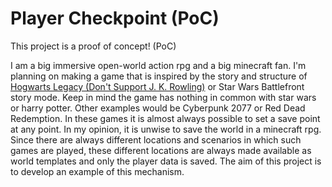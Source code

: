 # Player Checkpoint (PoC)

This project is a proof of concept! (PoC)

I am a big immersive open-world action rpg and a big minecraft fan.
I'm planning on making a game that is inspired by the story and structure of
[Hogwarts Legacy (Don't Support J. K. Rowling)](https://www.reddit.com/r/GirlGamers/comments/xm0tm1/hogwarts_legacy_dont_buy_it/)
or Star Wars Battlefront story mode. Keep in mind the game has nothing in common with star wars or harry potter. 
Other examples would be Cyberpunk 2077 or Red Dead Redemption.
In these games it is almost always possible to set a save point at any point. In my opinion,
it is unwise to save the world in a minecraft rpg. Since there are always different locations
and scenarios in which such games are played, these different locations are always made available
as world templates and only the player data is saved.
The aim of this project is to develop an example of this mechanism.
